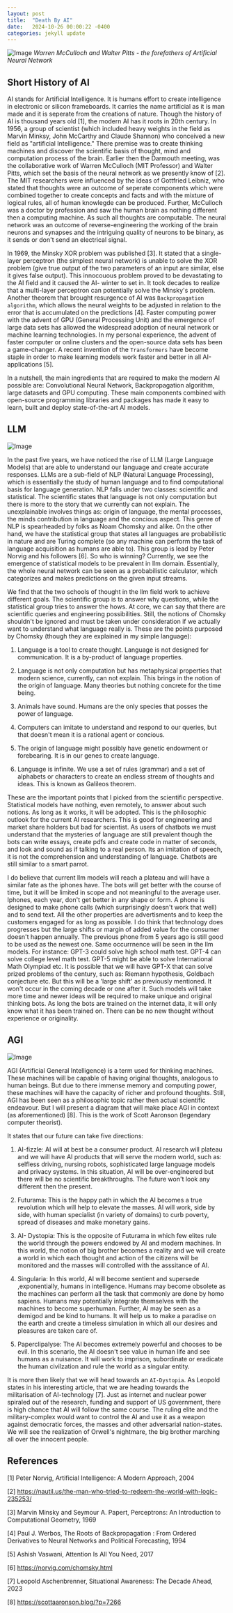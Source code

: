 ```yaml
---
layout: post
title:  "Death By AI"
date:   2024-10-26 00:00:22 -0400
categories: jekyll update
---
```

 
![Image]({{site.baseurl}}/assets/images/mcullogh-pitts.PNG)
*Warren McCulloch and Walter Pitts - the forefathers of Artificial Neural Network*


Short History of AI
----

 AI stands for Artificial Intelligence. It is humans effort to create intelligence in electronic or silicon frameboards. It carries the name artificial as it is man made and it is seperate from the creations of nature. Though the history of AI is thousand years old [1], the modern AI has it roots in 20th century. In 1956, a group of scientist (which included heavy weights in the field as Marvin Minksy, John McCarthy and Claude Shannon) who conceived a new field as "artificial Intelligence." There premise was to create thinking machines and discover the scientific basis of thought, mind and computation process of the brain. Earlier then the Darmouth meeting, was the collaborative work of Warren McCulloch (MIT Professor) and Walter Pitts, which set the basis of the neural network as we presently know of [2]. The MIT researchers were influenced by the ideas of Gottfried Leibniz, who stated that thoughts were an outcome of seperate components which were combined together to create concepts and facts and with the mixture of logical rules, all of human knowlegde can be produced. Further, McCulloch was a doctor by profession and saw the human brain as nothing different then a computing machine. As such all thoughts are computable. The neural network was an outcome of reverse-engineering the working of the brain neurons and synapses and the intriguing quality of neurons to be binary, as it sends or don't send an electrical signal. 
                                               
 In 1969, the Minsky XOR problem was published [3]. It stated that a single-layer perceptron (the simplest neural network) is unable to solve the XOR problem (give true output of the two parameters of an input are similar, else it gives false output). This innocouous problem proved to be devastating to the AI field and it caused the AI- winter to set in. It took decades to realize that a multi-layer perceptron can potentially solve the Minsky's problem. Another theorem that brought resurgence of AI was `Backpropagation algorithm`, which allows the neural weights to be adjusted in relation to the error that is accumulated on the predictions [4]. Faster computing power with the advent of GPU (General Processing Unit) and the emergence of large data sets has allowed the widespread adoption of neural network or machine learning technologies. In my personal experience, the advent of faster computer or online clusters and the open-source data sets has been a game-changer. A recent invention of the `Transformers` have become staple in order to make learning models work faster and better in all AI-applications [5]. 

 In a nutshell, the main ingredients that are required to make the modern AI possible are: Convolutional Neural Network, Backpropagation algorithm, large datasets and GPU computing. These main components combined with open-source programming libraries and packages has made it easy to learn, built and deploy state-of-the-art AI models. 


LLM
---

![Image]({{site.baseurl}}/assets/images/robots.PNG)

 In the past five years, we have noticed the rise of LLM (Large Language Models) that are able to understand our language and create accurate responses. LLMs are a sub-field of NLP (Natural Language Processing), which is essentially the study of human language and to find computational basis for language generation. NLP falls under two classes: scientific and statistical. The scientific states that language is not only computation but there is more to the story that we currently can not explain. The unexplainable involves things as: origin of language, the mental processes, the minds contribution in language and the concious aspect. This genre of NLP is spearheaded by folks as Noam Chomsky and alike. On the other hand, we have the statistical group that states all languages are probabilistic in nature and are Turing complete (so any machine can perform the task of language acquisition as humans are able to). This group is lead by Peter Norvig and his followers [6]. So who is winning? Currently, we see the emergence of statistical models to be prevalent in llm domain. Essentially, the whole neural network can be seen as a probabilistic calculator, which categorizes and makes predictions on the given input streams. 

We find that the two schools of thought in the llm field work to achieve different goals. The scientific group is to answer why questions, while the statistical group tries to answer the hows. At core, we can say that there are scientific queries and engineering possibilities. Still, the notions of Chomsky shouldn't be ignored and must be taken under consideration if we actually want to understand what language really is. These are the points purposed by Chomsky (though they are explained in my simple language):

1. Language is a tool to create thought. Language is not designed for communication. It is a by-product of language properties. 

2. Language is not only computation but has metaphysical properties that modern science, currently, can not explain. This brings in the notion of the origin of language. Many theories but nothing concrete for the time being.

3. Animals have sound. Humans are the only species that posses the power of language.

4. Computers can imitate to understand and respond to our queries, but that doesn't mean it is a rational agent or concious.

5. The origin of language might possibly have genetic endowment or forebearing. It is in our genes to create language. 

6. Language is infinite. We use a set of rules (grammar) and a set of alphabets or characters to create an endless stream of thoughts and ideas. This is known as Galileos theorem. 

These are the important points that I picked from the scientific perspective. Statistical models have nothing, even remotely, to answer about such notions. As long as it works, it will be adopted. This is the philosophic outlook for the current AI researchers. This is good for engineering and market share holders but bad for scientist. As users of chatbots we must understand that the mysteries of language are still prevalent though the bots can write essays, create pdfs and create code in matter of seconds, and look and sound as if talking to a real person. Its an imitation of speech, it is not the comprehension and understanding of language. Chatbots are still similar to a smart parrot. 

I do believe that current llm models will reach a plateau and will have a similar fate as the iphones have. The bots will get better with the course of time, but it will be limited in scope and not meaningful to the average user. Iphones, each year, don't get better in any shape or form. A phone is designed to make phone calls (which surprisingly doesn't work that well) and to send text. All the other properties are advertisments and to keep the customers engaged for as long as possible. I do think that technology does progresses but the large shifts or margin of added value for the consumer doesn't happen annually. The previous phone from 5 years ago is still good to be used as the newest one. Same occurrnence will be seen in the llm models. For instance: GPT-3 could solve high school math test. GPT-4 can solve college level math test. GPT-5 might be able to solve International Math Olympiad etc. It is possible that we will have GPT-X that can solve prized problems of the century, such as: Riemann hypothesis, Goldbach conjecture etc. But this will be a 'large shift' as previously mentioned. It won't occur in the coming decade or one after it. Such models will take more time and newer ideas will be required to make unique and original thinking bots. As long the bots are trained on the internet data, it will only know what it has been trained on. There can be no new thought without experience or originality. 

AGI
----

![Image]({{site.baseurl}}/assets/images/scott.PNG)

AGI (Artificial General Intelligence) is a term used for thinking machines. These machines will be capable of having original thoughts, analogous to human beings. But due to there immense memory and computing power, these machines will have the capacity of richer and profound thoughts. Still, AGI has been seen as a philosophic topic rather then actual scientific endeavour. But I will present a diagram that will make place AGI in context (as aforementioned) [8]. This is the work of Scott Aaronson (legendary computer theorist).

It states that our future can take five directions:

1. AI-fizzle: AI will at best be a consumer product. AI research will plateau and we will have AI products that will serve the modern world, such as: selfless driving, nursing robots, sophisticated large language models and privacy systems. In this situation, AI will be over-engineered but there will be no scientific breakthroughs. The future won't look any different then the present.

2. Futurama: This is the happy path in which the AI becomes a true revolution which will help to elevate the masses. AI will work, side by side, with human specialist (in variety of domains) to curb poverty, spread of diseases and make monetary gains.

3. AI- Dystopia: This is the opposite of Futurama in which few elites rule the world through the powers endowed by AI and modern machines. In this world, the notion of big brother becomes a reality and we will create a world in which each thought and action of the citizens will be monitored and the masses will controlled with the asssitance of AI.

4. Singularia: In this world, AI will become sentient and supersede ,exponentially, humans in intelligence. Humans may become obsolete as the machines can perform all the task that commonly are done by homo sapiens. Humans may potentially integrate themselves with the machines to become superhuman. Further, AI may be seen as a demigod and be kind to humans. It will help us to make a paradise on the earth and create a timeless simulation in which all our desires and pleasures are taken care of.

5. Paperclipalyse: The AI becomes extremely powerful and chooses to be evil. In this scenario, the AI doesn't see value in human life and see humans as a nuisance. It will work to imprison, subordinate or eradicate the human civilzation and rule the world as a singular entity.

It is more then likely that we will head towards an `AI-Dystopia`. As Leopold states in his interesting article, that we are heading towards the militarisation of AI-technology [7]. Just as internet and nuclear power spiraled out of the research, funding and support of US government, there is high chance that AI will follow the same course. The ruling elite and the military-complex would want to control the AI and use it as a weapon against democratic forces, the masses and other adversarial nation-states. We will see the realization of Orwell's nightmare, the big brother marching all over the innocent people. 



References
----------------

[1] Peter Norvig, Artificial Intelligence: A Modern Approach, 2004

[2] https://nautil.us/the-man-who-tried-to-redeem-the-world-with-logic-235253/

[3] Marvin Minsky and Seymour A. Papert, Perceptrons: An Introduction to Computational Geometry, 1969

[4] Paul J. Werbos,  The Roots of Backpropagation : From Ordered Derivatives to Neural Networks and Political Forecasting, 1994

[5] Ashish Vaswani, Attention Is All You Need, 2017

[6] https://norvig.com/chomsky.html

[7] Leopold Aschenbrenner, Situational Awareness: The Decade Ahead, 2023

[8] https://scottaaronson.blog/?p=7266